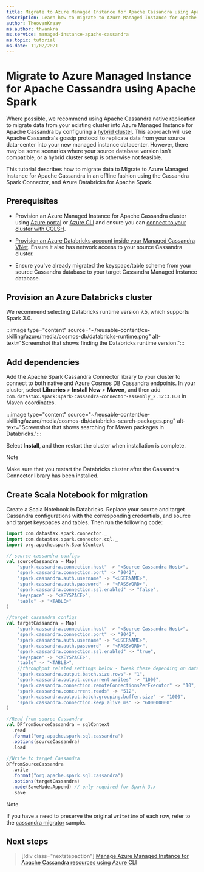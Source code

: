 ```yaml
---
title: Migrate to Azure Managed Instance for Apache Cassandra using Apache Spark
description: Learn how to migrate to Azure Managed Instance for Apache Cassandra using Apache Spark.
author: TheovanKraay
ms.author: thvankra
ms.service: managed-instance-apache-cassandra
ms.topic: tutorial
ms.date: 11/02/2021
---
```


# Migrate to Azure Managed Instance for Apache Cassandra using Apache Spark

Where possible, we recommend using Apache Cassandra native replication to migrate data from your existing cluster into Azure Managed Instance for Apache Cassandra by configuring a [hybrid cluster](configure-hybrid-cluster.md). This approach will use Apache Cassandra's gossip protocol to replicate data from your source data-center into your new managed instance datacenter. However, there may be some scenarios where your source database version isn't compatible, or a hybrid cluster setup is otherwise not feasible. 

This tutorial describes how to migrate data to Migrate to Azure Managed Instance for Apache Cassandra in an offline fashion using the Cassandra Spark Connector, and Azure Databricks for Apache Spark.

## Prerequisites

* Provision an Azure Managed Instance for Apache Cassandra cluster using [Azure portal](create-cluster-portal.md) or [Azure CLI](create-cluster-cli.md) and ensure you can [connect to your cluster with CQLSH](./create-cluster-portal.md#connecting-to-your-cluster).

* [Provision an Azure Databricks account inside your Managed Cassandra VNet](deploy-cluster-databricks.md). Ensure it also has network access to your source Cassandra cluster.

* Ensure you've already migrated the keyspace/table scheme from your source Cassandra database to your target Cassandra Managed Instance database.

## Provision an Azure Databricks cluster

We recommend selecting Databricks runtime version 7.5, which supports Spark 3.0.

:::image type="content" source="~/reusable-content/ce-skilling/azure/media/cosmos-db/databricks-runtime.png" alt-text="Screenshot that shows finding the Databricks runtime version.":::

## Add dependencies

Add the Apache Spark Cassandra Connector library to your cluster to connect to both native and Azure Cosmos DB Cassandra endpoints. In your cluster, select **Libraries** > **Install New** > **Maven**, and then add `com.datastax.spark:spark-cassandra-connector-assembly_2.12:3.0.0` in Maven coordinates.

:::image type="content" source="~/reusable-content/ce-skilling/azure/media/cosmos-db/databricks-search-packages.png" alt-text="Screenshot that shows searching for Maven packages in Databricks.":::

Select **Install**, and then restart the cluster when installation is complete.

> [!NOTE]
> Make sure that you restart the Databricks cluster after the Cassandra Connector library has been installed.

## Create Scala Notebook for migration

Create a Scala Notebook in Databricks. Replace your source and target Cassandra configurations with the corresponding credentials, and source and target keyspaces and tables. Then run the following code:

```scala
import com.datastax.spark.connector._
import com.datastax.spark.connector.cql._
import org.apache.spark.SparkContext

// source cassandra configs
val sourceCassandra = Map( 
    "spark.cassandra.connection.host" -> "<Source Cassandra Host>",
    "spark.cassandra.connection.port" -> "9042",
    "spark.cassandra.auth.username" -> "<USERNAME>",
    "spark.cassandra.auth.password" -> "<PASSWORD>",
    "spark.cassandra.connection.ssl.enabled" -> "false",
    "keyspace" -> "<KEYSPACE>",
    "table" -> "<TABLE>"
)

//target cassandra configs
val targetCassandra = Map( 
    "spark.cassandra.connection.host" -> "<Source Cassandra Host>",
    "spark.cassandra.connection.port" -> "9042",
    "spark.cassandra.auth.username" -> "<USERNAME>",
    "spark.cassandra.auth.password" -> "<PASSWORD>",
    "spark.cassandra.connection.ssl.enabled" -> "true",
    "keyspace" -> "<KEYSPACE>",
    "table" -> "<TABLE>",
    //throughput related settings below - tweak these depending on data volumes. 
    "spark.cassandra.output.batch.size.rows"-> "1",
    "spark.cassandra.output.concurrent.writes" -> "1000",
    "spark.cassandra.connection.remoteConnectionsPerExecutor" -> "10",
    "spark.cassandra.concurrent.reads" -> "512",
    "spark.cassandra.output.batch.grouping.buffer.size" -> "1000",
    "spark.cassandra.connection.keep_alive_ms" -> "600000000"
)

//Read from source Cassandra
val DFfromSourceCassandra = sqlContext
  .read
  .format("org.apache.spark.sql.cassandra")
  .options(sourceCassandra)
  .load
  
//Write to target Cassandra
DFfromSourceCassandra
  .write
  .format("org.apache.spark.sql.cassandra")
  .options(targetCassandra)
  .mode(SaveMode.Append) // only required for Spark 3.x
  .save
```

> [!NOTE]
> If you have a need to preserve the original `writetime` of each row, refer to the [cassandra migrator](https://github.com/Azure-Samples/cassandra-migrator) sample. 

## Next steps

> [!div class="nextstepaction"]
> [Manage Azure Managed Instance for Apache Cassandra resources using Azure CLI](manage-resources-cli.md)
